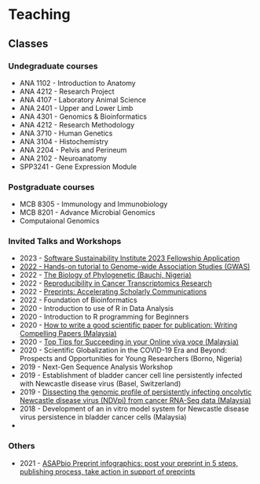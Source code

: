 # Teaching


## Classes
### Undegraduate courses
- ANA 1102 - Introduction to Anatomy
- ANA 4212 - Research Project
- ANA 4107 - Laboratory Animal Science 
- ANA 2401 - Upper and Lower Limb 
- ANA 4301 - Genomics & Bioinformatics 
- ANA 4212 - Research Methodology
- ANA 3710 - Human Genetics
- ANA 3104 - Histochemistry
- ANA 2204 - Pelvis and Perineum 
- ANA 2102 - Neuroanatomy
- SPP3241 - Gene Expression Module

### Postgraduate courses
- MCB 8305 - Immunology and Immunobiology
- MCB 8201 - Advance Microbial Genomics
- Computaional Genomics 

### Invited Talks and Workshops 

- 2023 - [Software Sustainability Institute 2023 Fellowship Application](https://zenodo.org/record/7140748)
- [2022 - Hands-on tutorial to Genome-wide Association Studies (GWAS)](class/GWAS/index.md)
- 2022 - [The Biology of Phylogenetic (Bauchi, Nigeria)](https://zenodo.org/record/7064889)
- 2022 - [Reproducibility in Cancer Transcriptomics Research](https://zenodo.org/record/7144016)
- 2022 - [Preprints: Accelerating Scholarly Communications](https://zenodo.org/record/6864062)
- 2022 - Foundation of Bioinformatics 
- 2020 - Introduction to use of R in Data Analysis
- 2020 - Introduction to R programming for Beginners
- 2020 - [How to write a good scientific paper for publication: Writing Compelling Papers (Malaysia)](https://zenodo.org/record/3975276)
- 2020 - [Top Tips for Succeeding in your Online viva voce (Malaysia)](https://zenodo.org/record/3975264)
- 2020 - Scientific Globalization in the COVID-19 Era and Beyond: Prospects and Opportunities for Young Researchers (Borno, Nigeria)
- 2019 - Next-Gen Sequence Analysis Workshop
- 2019 - Establishment of bladder cancer cell line persistently infected with Newcastle disease virus (Basel, Switzerland)
- 2019 - [Dissecting the genomic profile of persistently infecting oncolytic Newcastle disease virus (NDVpi) from cancer RNA-Seq data (Malaysia)](https://zenodo.org/record/5565479)
- 2018 - Development of an in vitro model system for Newcastle disease virus persistence in bladder cancer cells (Malaysia)
- 

### Others

- 2021 - [ASAPbio Preprint infographics: post your preprint in 5 steps, publishing process, take action in support of preprints](https://zenodo.org/record/5724096)
